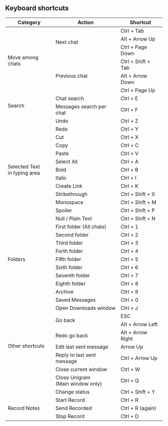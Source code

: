 ## **Keyboard shortcuts**

<table>  
  <thead>
    <tr>
      <th>Category</th>
      <th>Action</th>
      <th>Shortcut</th>
    </tr>
  </thead>
  <tbody>
    <tr>
      <td rowspan="6">Move among chats</td>
      <td rowspan="3">Next chat</td>
      <td>Ctrl + Tab</td>
    </tr>
    <tr>
      <td>Alt + Arrow Up</td>
    <tr>
      <td>Ctrl + Page Down</td>
    <tr>
      <td rowspan="3">Previous chat</td>
      <td>Ctrl + Shift + Tab</td>
    </tr>
    <tr>
      <td>Alt + Arrow Down</td>
    <tr>
      <td>Ctrl + Page Up</td>
    </tr>
    <tr>
      <td rowspan="2">Search</td>
      <td>Chat search</td>
      <td>Ctrl + E</td>
    </tr>
    <tr>
      <td>Messages search per chat</td>
      <td>Ctrl + F</td>
    </tr>
    <tr>
      <td rowspan="13">Selected Text <br>in typing area</td>
      <td>Undo</td>
      <td>Ctrl + Z</td>
    </tr>
    <tr>
      <td>Redo</td>
      <td>Ctrl + Y</td>
    </tr>
    <tr>
      <td>Cut</td>
      <td>Ctrl + X</td>
    </tr>
    <tr>
      <td>Copy</td>
      <td>Ctrl + C</td>
    </tr>
    <tr>
      <td>Paste</td>
      <td>Ctrl + V</td>
    </tr>
    <tr>
      <td>Select All</td>
      <td>Ctrl + A</td>
    </tr>
    <tr>
      <td>Bold</td>
      <td>Ctrl + B</td>
    </tr>
    <tr>
      <td>Italic</td>
      <td>Ctrl + I</td>
    </tr>
    <tr>
      <td>Create Link</td>
      <td>Ctrl + K</td>
    </tr>
    <tr>
      <td>Strikethrough</td>
      <td>Ctrl + Shift + X</td>
    </tr>
    <tr>
      <td>Monospace</td>
      <td>Ctrl + Shift + M</td>
    </tr>
    <tr>
      <td>Spoiler</td>
      <td>Ctrl + Shift + P</td>
    </tr>
    <tr>
      <td>Null / Plain Text</td>
      <td>Ctrl + Shift + N</td>
    </tr>
    <tr>
      <td rowspan="9">Folders</td>
      <td>First folder (All chats)</td>
      <td>Ctrl + 1</td>
    </tr>
    <tr>
      <td>Second folder</td>
      <td>Ctrl + 2</td>
    </tr>
    <tr>
      <td>Third folder</td>
      <td>Ctrl + 3</td>
    </tr>
    <tr>
      <td>Forth folder</td>
      <td>Ctrl + 4</td>
    </tr>
    <tr>
      <td>Fifth folder</td>
      <td>Ctrl + 5</td>
    </tr>
    <tr>
      <td>Sixth folder</td>
      <td>Ctrl + 6</td>
    </tr>
    <tr>
      <td>Seventh folder</td>
      <td>Ctrl + 7</td>
    </tr>
    <tr>
      <td>Eighth folder</td>
      <td>Ctrl + 8</td>
    </tr>
    <tr>
      <td>Archive</td>
      <td>Ctrl + 9</td>
    </tr>
    <tr>
      <td rowspan="10">Other shortcuts</td>
      <td>Saved Messages</td>
      <td>Ctrl + 0</td>
    </tr>
    <tr>
      <td>Open Downloads window</td>
      <td>Ctrl + J</td>
    </tr>
    <tr>
      <td rowspan="2">Go back</td>
      <td>ESC</td>
    </tr>
    <tr>
      <td>Alt + Arrow Left</td>
    </tr>
    <tr>
      <td>Redo go back</td>
      <td>Alt + Arrow Right</td>
    </tr>
    <tr>
      <td>Edit last sent message</td>
      <td>Arrow Up</td>
    </tr>
    <tr>
      <td>Reply to last sent message</td>
      <td>Ctrl + Arrow Up</td>
    </tr>
    <tr>
      <td>Close current window</td>
      <td>Ctrl + W</td>
    </tr>
    <tr>
      <td>Close Unigram <br>(Main window only)</td>
      <td>Ctrl + Q</td>
    </tr>
    <tr>
      <td>Change status</td>
      <td>Ctrl + Shift + Y</td>
    </tr>
    <tr>
      <td rowspan="3">Record Notes</td>
      <td>Start Record</td>
      <td>Ctrl + R</td>
    </tr>
    <tr>
      <td>Send Recorded</td>
      <td>Ctrl + R (again)</td>
    </tr>
    <tr>
      <td>Stop Record</td>
      <td>Ctrl + D</td>
    </tr>
  </tbody>
</table>
